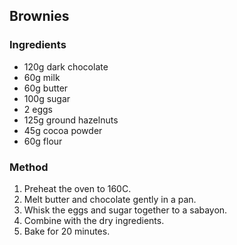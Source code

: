 ## Brownies

### Ingredients

- 120g dark chocolate
- 60g milk
- 60g butter
- 100g sugar
- 2 eggs
- 125g ground hazelnuts
- 45g cocoa powder
- 60g flour

### Method

1. Preheat the oven to 160C.
2. Melt butter and chocolate gently in a pan.
3. Whisk the eggs and sugar together to a sabayon.
4. Combine with the dry ingredients.
5. Bake for 20 minutes.
